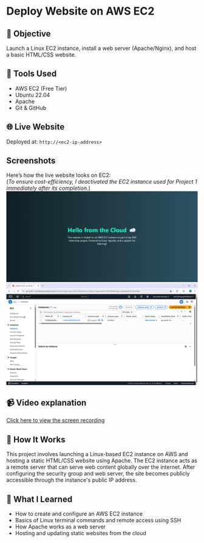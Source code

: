 # Deploy Website on AWS EC2

## 🎯 Objective
Launch a Linux EC2 instance, install a web server (Apache/Nginx),
and host a basic HTML/CSS website.

## 🔧 Tools Used
- AWS EC2 (Free Tier)
- Ubuntu 22.04
- Apache
- Git & GitHub

## 🌐 Live Website
Deployed at: `http://<ec2-ip-address>`

## Screenshots
Here’s how the live website looks on EC2:  
(*To ensure cost-efficiency, I deactivated the EC2 instance used for Project 1 immediately after its completion.*)
![Preview](../images/project-1.png)
![Preview](../images/project-1%20instances.png)

## 📹 Video explanation
[Click here to view the screen recording](https://drive.google.com/file/d/1SSuljqEihRGPHR678viccNLdTD9VRf_z/view?usp=drive_link)

## 🔄 How It Works
This project involves launching a Linux-based EC2 instance on AWS and hosting a static HTML/CSS website using Apache. The EC2 instance acts as a remote server that can serve web content globally over the internet. After configuring the security group and web server, the site becomes publicly accessible through the instance's public IP address.

## 🧠 What I Learned
- How to create and configure an AWS EC2 instance
- Basics of Linux terminal commands and remote access using SSH
- How Apache works as a web server
- Hosting and updating static websites from the cloud